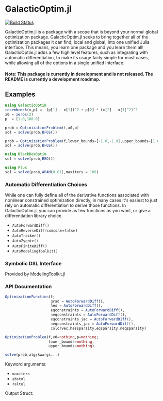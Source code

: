# GalacticOptim.jl

[![Build Status](https://travis-ci.com/SciML/GalacticOptim.jl.svg?branch=master)](https://travis-ci.com/SciML/GalacticOptim.jl)

GalacticOptim.jl is a package with a scope that is beyond your normal global optimization
package. GalacticOptim.jl seeks to bring together all of the optimization packages
it can find, local and global, into one unified Julia interface. This means, you
learn one package and you learn them all! GalacticOptim.jl adds a few high level
features, such as integrating with automatic differentiation, to make its usage
fairly simple for most cases, while allowing all of the options in a single
unified interface.

#### Note: This package is currently in development and is not released. The README is currently a development roadmap.

## Examples

```julia
using GalacticOptim
rosenbrock(x,p) =  (p[1] - x[1])^2 + p[2] * (x[2] - x[1]^2)^2
x0 = zeros(2)
p  = [1.0,100.0]

prob = OptimizationProblem(f,x0,p)
sol = solve(prob,BFGS())

prob = OptimizationProblem(f,lower_bounds=[-1.0,-1.0],upper_bounds=[1.0,1.0])
sol = solve(prob,BFGS())

using BlackBoxOptim
sol = solve(prob,BBO())

using Flux
sol = solve(prob,ADAM(0.01),maxiters = 100)
```

### Automatic Differentiation Choices

While one can fully define all of the derivative functions associated with
nonlinear constrained optimization directly, in many cases it's easiest to just
rely on automatic differentiation to derive those functions. In GalacticOptim.jl,
you can provide as few functions as you want, or give a differentiation library
choice.

- `AutoForwardDiff()`
- `AutoReverseDiff(compile=false)`
- `AutoTracker()`
- `AutoZygote()`
- `AutoFiniteDiff()`
- `AutoModelingToolkit()`

### Symbolic DSL Interface

Provided by ModelingToolkit.jl

### API Documentation

```julia
OptimizationFunction(f;
                     grad = AutoForwardDiff(),
                     hes = AutoForwardDiff(),
                     eqconstraints = AutoForwardDiff(),
                     neqconstraints = AutoForwardDiff(),
                     eqconstraints_jac = AutoForwardDiff(),
                     neqconstraints_jac = AutoForwardDiff(),
                     colorvec,hessparsity,eqsparsity,neqsparsity)
```

```julia
OptimizationProblem(f,x0=nothing,p=nothing;
                    lower_bounds=nothing,
                    upper_bounds=nothing)
```

```julia
solve(prob,alg;kwargs...)
```

Keyword arguments:

  - `maxiters`
  - `abstol`
  - `reltol`

Output Struct:
